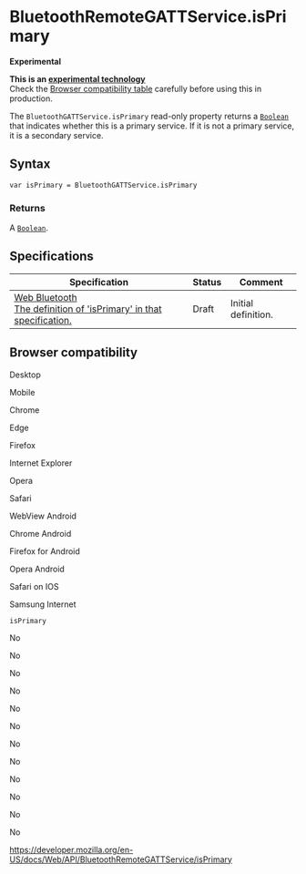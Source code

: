 # BluetoothRemoteGATTService.isPrimary

**Experimental**

**This is an [experimental technology](https://developer.mozilla.org/en-US/docs/MDN/Guidelines/Conventions_definitions#experimental)**  
Check the [Browser compatibility table](#browser_compatibility) carefully before using this in production.

The `BluetoothGATTService.isPrimary` read-only property returns a [`Boolean`](https://developer.mozilla.org/en-US/docs/Web/JavaScript/Reference/Global_Objects/Boolean) that indicates whether this is a primary service. If it is not a primary service, it is a secondary service.

## Syntax

    var isPrimary = BluetoothGATTService.isPrimary

### Returns

A [`Boolean`](https://developer.mozilla.org/en-US/docs/Web/JavaScript/Reference/Global_Objects/Boolean).

## Specifications

<table><thead><tr class="header"><th>Specification</th><th>Status</th><th>Comment</th></tr></thead><tbody><tr class="odd"><td><a href="https://webbluetoothcg.github.io/web-bluetooth/#dom-bluetoothremotegattservice-isprimary">Web Bluetooth<br />
<span class="small">The definition of 'isPrimary' in that specification.</span></a></td><td><span class="spec-draft">Draft</span></td><td>Initial definition.</td></tr></tbody></table>

## Browser compatibility

Desktop

Mobile

Chrome

Edge

Firefox

Internet Explorer

Opera

Safari

WebView Android

Chrome Android

Firefox for Android

Opera Android

Safari on IOS

Samsung Internet

`isPrimary`

No

No

No

No

No

No

No

No

No

No

No

No

<a href="https://developer.mozilla.org/en-US/docs/Web/API/BluetoothRemoteGATTService/isPrimary" class="_attribution-link">https://developer.mozilla.org/en-US/docs/Web/API/BluetoothRemoteGATTService/isPrimary</a>
